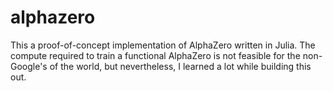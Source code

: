 # alphazero

This a proof-of-concept implementation of AlphaZero written in Julia. The compute required to train a functional AlphaZero is not feasible for the non-Google's of the world, but nevertheless, I learned a lot while building this out.
